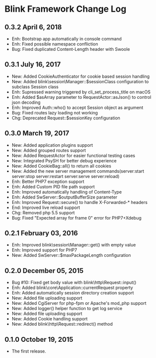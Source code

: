 Blink Framework Change Log
==========================

0.3.2 April 6, 2018
--------------------

- Enh: Bootstrap app automatically in console command
- Enh: Fixed possible namespace confliction
- Bug: Fixed duplicated Content-Length header with Swoole

0.3.1 July 16, 2017
--------------------

- New: Added CookieAuthenticator for cookie based session handling
- New: Added blink\session\Manager::$sessionClass configuration to subclass Session class
- Enh: Supressed warning triggered by cli_set_process_title on macOS
- Enh: Added $asArray parameter to RequestActor::asJson() to control json decoding 
- Enh: Improved Auth::who() to accept Session object as argument
- Bug: Fixed routes lazy loading not working
- Chg: Deprecated Request::$sessionKey configuration


0.3.0 March 19, 2017
--------------------

- New: Added application plugins support
- New: Added grouped routes support
- New: Added RequestActor for easier functional testing cases
- New: Integrated PsySH for better debug experience
- New: Added CookieBag::all() to return all cookies
- New: Added the new server management commands(server:start server:stop server:restart server:serve server:reload)
- Enh: Better PHP7 exception support
- Enh: Added Custom PID file path support
- Enh: Improved automatically handling of Content-Type
- Enh: Added SwServer::$outputBufferSize parameter
- Enh: Improved Request::secure() to handle X-Forwarded-* headers
- End: Improved live reload support
- Chg: Removed php 5.5 support
- Bug: Fixed "Expected array for frame 0" error for PHP7+Xdebug



0.2.1 February 03, 2016
-----------------------

- Enh: Improved blink\session\Manager::get() with empty value
- Enh: Improved support for PHP7
- New: Added SwServer::$maxPackageLength configuration



0.2.0 December 05, 2015
-----------------------

- Bug #10: Fixed get body value with blink\http\Request::input()
- Enh: Added blink\core\Application::currentRequest property
- Enh: Added automatically session directory creation support
- New: Added file uploading support
- New: Added CgiServer for php-fpm or Apache's mod_php support
- New: Added logger() helper function to get log service
- New: Added file uploading support
- New: Added Cookie handling support
- New: Added blink\http\Request::redirect() method

0.1.0 October 19, 2015
---------------------

- The first release.
